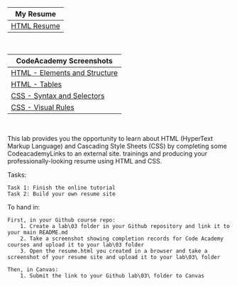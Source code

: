 |My Resume     |
|------|
|[HTML Resume](resume.html)|
<br/>

|CodeAcademy Screenshots     |
|------|
|[HTML - Elements and Structure](Screenshot-codeacademy-lesson_1-Elements_and_Structure.png)|
|[HTML - Tables](Screenshot-codeacademy-lesson_2-Tables.png)|
|[CSS - Syntax and Selectors](Screenshot-codeacademy-lesson_3-Syntax_and_Selectors.png)|
|[CSS - Visual Rules](Screenshot-codeacademy-lesson_4-Visual_Rules.png)|
<br/>

This lab provides you the opportunity to learn about HTML (HyperText Markup Language) and Cascading Style Sheets (CSS) by completing some CodeacademyLinks to an external site. trainings and producing your professionally-looking resume using HTML and CSS.

Tasks:

    Task 1: Finish the online tutorial
    Task 2: Build your own resume site 


To hand in:

    First, in your Github course repo:
        1. Create a lab\03 folder in your Github repository and link it to your main README.md
        2. Take a screenshot showing completion records for Code Academy courses and upload it to your lab\03 folder
        3. Open the resume.html you created in a browser and take a screenshot of your resume site and upload it to your lab\03\ folder 
        
    Then, in Canvas:
        1. Submit the link to your Github lab\03\ folder to Canvas 